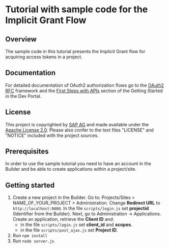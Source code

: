 # Tutorial with sample code for the Implicit Grant Flow

## Overview
The sample code in this tutorial presents the Implicit Grant flow for acquiring access tokens in a project.

## Documentation
For detailed documentation of OAuth2 authorization flows go to the [OAuth2 RFC](http://tools.ietf.org/html/rfc6749#section-1.3) framework and the [First Steps with APIs](https://devportal.yaas.io/gettingstarted/) section of the Getting Started in the Dev Portal.

## License
This project is copyrighted by [SAP AG](http://www.sap.com/) and made available under the [Apache License 2.0](http://www.apache.org/licenses/LICENSE-2.0.html). Please also confer to the text files "LICENSE" and "NOTICE" included with the project sources.

## Prerequisites
In order to use the sample tutorial you need to have an account in the Builder and be able to create applications within a project/site.

## Getting started
1. Create a new project in the Builder. Go to: Projects/Sites > NAME_OF_YOUR_PROJECT > Administration. Change **Redirect URL** to `http://localhost:8080`. In the file `scripts/login.js` set **projectid** (Identifier from the Builder). Next, go to Administration -> Applications. Create an application, retrieve the  **Client ID** and:
    * in the file `scripts/login.js` set **client_id** and **scopes**.
    * in the file `scripts/post_ajax.js` set **Project ID**.
2. Run `npm install`
3. Run `node server.js`
